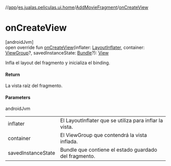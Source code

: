 //[app](../../../index.md)/[es.jualas.peliculas.ui.home](../index.md)/[AddMovieFragment](index.md)/[onCreateView](on-create-view.md)

# onCreateView

[androidJvm]\
open override fun [onCreateView](on-create-view.md)(inflater: [LayoutInflater](https://developer.android.com/reference/kotlin/android/view/LayoutInflater.html), container: [ViewGroup](https://developer.android.com/reference/kotlin/android/view/ViewGroup.html)?, savedInstanceState: [Bundle](https://developer.android.com/reference/kotlin/android/os/Bundle.html)?): [View](https://developer.android.com/reference/kotlin/android/view/View.html)

Infla el layout del fragmento y inicializa el binding.

#### Return

La vista raíz del fragmento.

#### Parameters

androidJvm

| | |
|---|---|
| inflater | El LayoutInflater que se utiliza para inflar la vista. |
| container | El ViewGroup que contendrá la vista inflada. |
| savedInstanceState | Bundle que contiene el estado guardado del fragmento. |
